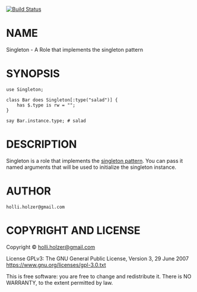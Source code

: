 [![Build Status](https://travis-ci.org/holli-holzer/perl6-Singleton.svg?branch=master)](https://travis-ci.org/holli-holzer/perl6-Singleton)

NAME
====

Singleton - A Role that implements the singleton pattern

SYNOPSIS
========

    use Singleton;

    class Bar does Singleton[:type("salad")] {
        has $.type is rw = "";
    }

    say Bar.instance.type; # salad

DESCRIPTION
===========

Singleton is a role that implements the [singleton pattern](https://en.wikipedia.org/wiki/Singleton_pattern). You can pass it named arguments that will be used to initialize the singleton instance.

AUTHOR
======

    holli.holzer@gmail.com

COPYRIGHT AND LICENSE
=====================

Copyright © holli.holzer@gmail.com

License GPLv3: The GNU General Public License, Version 3, 29 June 2007 <https://www.gnu.org/licenses/gpl-3.0.txt>

This is free software: you are free to change and redistribute it. There is NO WARRANTY, to the extent permitted by law.
